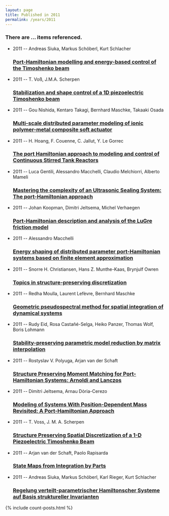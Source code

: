 ```yaml
---
layout: page
title: Published in 2011
permalink: /years/2011
---
```


<h3 id="number-posts">There are ... items referenced.</h3>
<ul class="post-list">

  <li>
    <span class="post-meta">2011 -- Andreas Siuka, Markus Schöberl, Kurt Schlacher</span>
    <h3><a class="post-link" href="{{ site.baseurl }}/port-hamiltonian-modelling-and-energy-based-control-of-the-timoshenko-beam">Port-Hamiltonian modelling and energy-based control of the Timoshenko beam</a></h3>
  </li>
  <li>
    <span class="post-meta">2011 -- T. Voß, J.M.A. Scherpen</span>
    <h3><a class="post-link" href="{{ site.baseurl }}/stabilization-and-shape-control-of-a-1d-piezoelectric-timoshenko-beam">Stabilization and shape control of a 1D piezoelectric Timoshenko beam</a></h3>
  </li>
  <li>
    <span class="post-meta">2011 -- Gou Nishida, Kentaro Takagi, Bernhard Maschke, Takaaki Osada</span>
    <h3><a class="post-link" href="{{ site.baseurl }}/multi-scale-distributed-parameter-modeling-of-ionic-polymer-metal-composite-soft-actuator">Multi-scale distributed parameter modeling of ionic polymer-metal composite soft actuator</a></h3>
  </li>
  <li>
    <span class="post-meta">2011 -- H. Hoang, F. Couenne, C. Jallut, Y. Le Gorrec</span>
    <h3><a class="post-link" href="{{ site.baseurl }}/the-port-hamiltonian-approach-to-modeling-and-control-of-continuous-stirred-tank-reactors">The port Hamiltonian approach to modeling and control of Continuous Stirred Tank Reactors</a></h3>
  </li>
  <li>
    <span class="post-meta">2011 -- Luca Gentili, Alessandro Macchelli, Claudio Melchiorri, Alberto Mameli</span>
    <h3><a class="post-link" href="{{ site.baseurl }}/mastering-the-complexity-of-an-ultrasonic-sealing-system-the-port-hamiltonian-approach">Mastering the complexity of an Ultrasonic Sealing System: The port-Hamiltonian approach</a></h3>
  </li>
  <li>
    <span class="post-meta">2011 -- Johan Koopman, Dimitri Jeltsema, Michel Verhaegen</span>
    <h3><a class="post-link" href="{{ site.baseurl }}/port-hamiltonian-description-and-analysis-of-the-lugre-friction-model">Port-Hamiltonian description and analysis of the LuGre friction model</a></h3>
  </li>
  <li>
    <span class="post-meta">2011 -- Alessandro Macchelli</span>
    <h3><a class="post-link" href="{{ site.baseurl }}/energy-shaping-of-distributed-parameter-port-hamiltonian-systems-based-on-finite-element-approximation">Energy shaping of distributed parameter port-Hamiltonian systems based on finite element approximation</a></h3>
  </li>
  <li>
    <span class="post-meta">2011 -- Snorre H. Christiansen, Hans Z. Munthe-Kaas, Brynjulf Owren</span>
    <h3><a class="post-link" href="{{ site.baseurl }}/topics-in-structure-preserving-discretization">Topics in structure-preserving discretization</a></h3>
  </li>
  <li>
    <span class="post-meta">2011 -- Redha Moulla, Laurent Lefèvre, Bernhard Maschke</span>
    <h3><a class="post-link" href="{{ site.baseurl }}/geometric-pseudospectral-method-for-spatial-integration-of-dynamical-systems">Geometric pseudospectral method for spatial integration of dynamical systems</a></h3>
  </li>
  <li>
    <span class="post-meta">2011 -- Rudy Eid, Rosa Castañé-Selga, Heiko Panzer, Thomas Wolf, Boris Lohmann</span>
    <h3><a class="post-link" href="{{ site.baseurl }}/stability-preserving-parametric-model-reduction-by-matrix-interpolation">Stability-preserving parametric model reduction by matrix interpolation</a></h3>
  </li>
  <li>
    <span class="post-meta">2011 -- Rostyslav V. Polyuga, Arjan van der Schaft</span>
    <h3><a class="post-link" href="{{ site.baseurl }}/structure-preserving-moment-matching-for-port-hamiltonian-systems-arnoldi-and-lanczos">Structure Preserving Moment Matching for Port-Hamiltonian Systems: Arnoldi and Lanczos</a></h3>
  </li>
  <li>
    <span class="post-meta">2011 -- Dimitri Jeltsema, Arnau Dòria-Cerezo</span>
    <h3><a class="post-link" href="{{ site.baseurl }}/modeling-of-systems-with-position-dependent-mass-revisited-a-port-hamiltonian-approach">Modeling of Systems With Position-Dependent Mass Revisited: A Port-Hamiltonian Approach</a></h3>
  </li>
  <li>
    <span class="post-meta">2011 -- T. Voss, J. M. A. Scherpen</span>
    <h3><a class="post-link" href="{{ site.baseurl }}/structure-preserving-spatial-discretization-of-a-1-d-piezoelectric-timoshenko-beam">Structure Preserving Spatial Discretization of a 1-D Piezoelectric Timoshenko Beam</a></h3>
  </li>
  <li>
    <span class="post-meta">2011 -- Arjan van der Schaft, Paolo Rapisarda</span>
    <h3><a class="post-link" href="{{ site.baseurl }}/state-maps-from-integration-by-parts">State Maps from Integration by Parts</a></h3>
  </li>
  <li>
    <span class="post-meta">2011 -- Andreas Siuka, Markus Schöberl, Karl Rieger, Kurt Schlacher</span>
    <h3><a class="post-link" href="{{ site.baseurl }}/regelung-verteilt-parametrischer-hamiltonscher-systeme-auf-basis-struktureller-invarianten">Regelung verteilt-parametrischer Hamiltonscher Systeme auf Basis struktureller Invarianten</a></h3>
  </li>
</ul>
{% include count-posts.html %}
